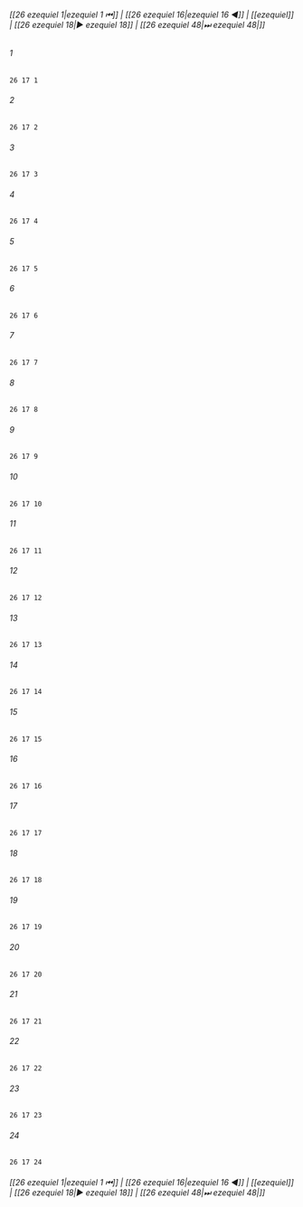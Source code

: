 
###### [[26 ezequiel 1|ezequiel 1 ⏮]] | [[26 ezequiel 16|ezequiel 16 ◀]] | [[ezequiel]] | [[26 ezequiel 18|▶ ezequiel 18]] | [[26 ezequiel 48|⏭ ezequiel 48|]]

###### 1
``` verse
26 17 1 
```
###### 2
``` verse
26 17 2 
```
###### 3
``` verse
26 17 3 
```
###### 4
``` verse
26 17 4 
```
###### 5
``` verse
26 17 5 
```
###### 6
``` verse
26 17 6 
```
###### 7
``` verse
26 17 7 
```
###### 8
``` verse
26 17 8 
```
###### 9
``` verse
26 17 9 
```
###### 10
``` verse
26 17 10 
```
###### 11
``` verse
26 17 11 
```
###### 12
``` verse
26 17 12 
```
###### 13
``` verse
26 17 13 
```
###### 14
``` verse
26 17 14 
```
###### 15
``` verse
26 17 15 
```
###### 16
``` verse
26 17 16 
```
###### 17
``` verse
26 17 17 
```
###### 18
``` verse
26 17 18 
```
###### 19
``` verse
26 17 19 
```
###### 20
``` verse
26 17 20 
```
###### 21
``` verse
26 17 21 
```
###### 22
``` verse
26 17 22 
```
###### 23
``` verse
26 17 23 
```
###### 24
``` verse
26 17 24 
```

###### [[26 ezequiel 1|ezequiel 1 ⏮]] | [[26 ezequiel 16|ezequiel 16 ◀]] | [[ezequiel]] | [[26 ezequiel 18|▶ ezequiel 18]] | [[26 ezequiel 48|⏭ ezequiel 48|]]


